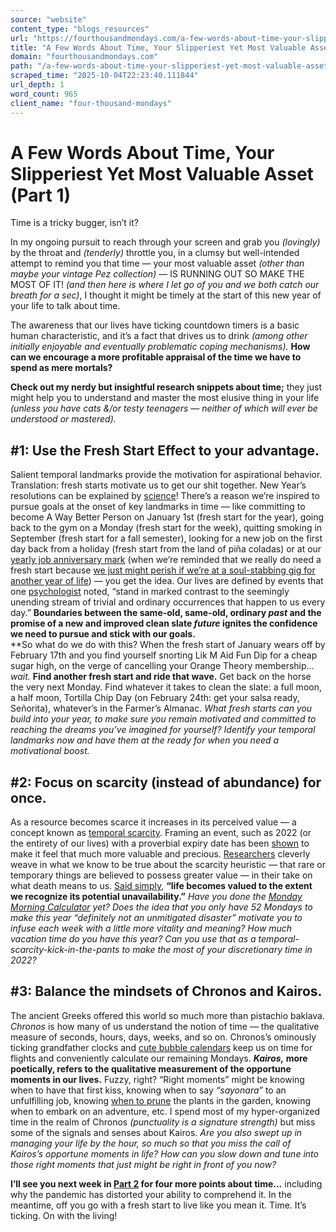 ```yaml
---
source: "website"
content_type: "blogs_resources"
url: "https://fourthousandmondays.com/a-few-words-about-time-your-slipperiest-yet-most-valuable-asset-part-1/"
title: "A Few Words About Time, Your Slipperiest Yet Most Valuable Asset (Part 1)"
domain: "fourthousandmondays.com"
path: "/a-few-words-about-time-your-slipperiest-yet-most-valuable-asset-part-1/"
scraped_time: "2025-10-04T22:23:40.111844"
url_depth: 1
word_count: 965
client_name: "four-thousand-mondays"
---
```


# A Few Words About Time, Your Slipperiest Yet Most Valuable Asset (Part 1)

Time is a tricky bugger, isn’t it?

In my ongoing pursuit to reach through your screen and grab you _(lovingly)_ by the throat and _(tenderly)_ throttle you, in a clumsy but well-intended attempt to remind you that time — your most valuable asset _(other than maybe your vintage Pez collection)_ — IS RUNNING OUT SO MAKE THE MOST OF IT! _(and then here is where I let go of you and we both catch our breath for a sec)_, I thought it might be timely at the start of this new year of your life to talk about time.

The awareness that our lives have ticking countdown timers is a basic human characteristic, and it’s a fact that drives us to drink _(among other initially enjoyable and eventually problematic coping mechanisms)._ **How can we encourage a more profitable appraisal of the time we have to spend as mere mortals?**

**Check out my nerdy but insightful research snippets about time;** they just might help you to understand and master the most elusive thing in your life _(unless you have cats &/or testy teenagers — neither of which will ever be understood or mastered)._  

## #1: Use the Fresh Start Effect to your advantage.

Salient temporal landmarks provide the motivation for aspirational behavior. Translation: fresh starts motivate us to get our shit together. New Year’s resolutions can be explained by [science](https://faculty.wharton.upenn.edu/wp-content/uploads/2014/06/Dai_Fresh_Start_2014_Mgmt_Sci.pdf)! There’s a reason we’re inspired to pursue goals at the onset of key landmarks in time — like committing to become A Way Better Person on January 1st (fresh start for the year), going back to the gym on a Monday (fresh start for the week), quitting smoking in September (fresh start for a fall semester), looking for a new job on the first day back from a holiday (fresh start from the land of piña coladas) or at our [yearly job anniversary mark](https://blog.entelo.com/new-entelo-study-shows-when-employees-are-likely-to-leave-their-jobs) (when we’re reminded that we really do need a fresh start because [we just might perish if we’re at a soul-stabbing gig for another year of life](https://fourthousandmondays.com/how-a-stapler-taught-me-not-to-settle/)) — you get the idea. Our lives are defined by events that one [psychologist](http://citeseerx.ist.psu.edu/viewdoc/download?doi=10.1.1.457.400&rep=rep1&type=pdf) noted, “stand in marked contrast to the seemingly unending stream of trivial and ordinary occurrences that happen to us every day.” **Boundaries between the same-old, same-old, ordinary _past_ and the promise of a new and improved clean slate _future_ ignites the confidence we need to pursue and stick with our goals.**  
**So what do we do with this? When the fresh start of January wears off by February 17th and you find yourself snorting Lik M Aid Fun Dip for a cheap sugar high, on the verge of cancelling your Orange Theory membership… _wait._ **Find another fresh start and ride that wave.** Get back on the horse the very next Monday. Find whatever it takes to clean the slate: a full moon, a half moon, Tortilla Chip Day (on February 24th: get your salsa ready, Señorita), whatever’s in the Farmer’s Almanac. _What fresh starts can you build into your year, to make sure you remain motivated and committed to reaching the dreams you’ve imagined for yourself? Identify your temporal landmarks now and have them at the ready for when you need a motivational boost._

## #2: Focus on scarcity (instead of abundance) for once.

As a resource becomes scarce it increases in its perceived value — a concept known as [temporal scarcity](https://journals.sagepub.com/doi/abs/10.1177/000276426300600917?journalCode=absb). Framing an event, such as 2022 (or the entirety of our lives) with a proverbial expiry date has been [shown](https://www.acrwebsite.org/volumes/v39/acr_v39_10103.pdf) to make it feel that much more valuable and precious. [Researchers](https://journals.sagepub.com/doi/full/10.1111/j.1467-9280.2009.02466.x) cleverly weave in what we know to be true about the scarcity heuristic — that rare or temporary things are believed to possess greater value — in their take on what death means to us. [Said simply](https://www.researchgate.net/profile/Ronnie-Janoff-Bulman/publication/285634816_Posttraumatic_Growth_Three_Explanatory_Models/links/583f1df208ae2d217557dc6c/Posttraumatic-Growth-Three-Explanatory-Models.pdf), **“life becomes valued to the extent we recognize its potential unavailability.”** _Have you done the_ [_Monday Morning Calculator_](https://fourthousandmondays.com/resources/) _yet? Does the idea that you only have 52 Mondays to make this year “definitely not an unmitigated disaster” motivate you to infuse each week with a little more vitality and meaning? How much vacation time do you have this year? Can you use that as a temporal-scarcity-kick-in-the-pants to make the most of your discretionary time in 2022?_

## #3: Balance the mindsets of Chronos and Kairos.

The ancient Greeks offered this world so much more than pistachio baklava. _Chronos_ is how many of us understand the notion of time — the qualitative measure of seconds, hours, days, weeks, and so on. Chronos’s ominously ticking grandfather clocks and [cute bubble calendars](https://fourthousandmondays.com/12-calendars-to-mark-the-slow-but-sure-passing-of-your-life/) keep us on time for flights and conveniently calculate our remaining Mondays. **_Kairos,_ more poetically, refers to the qualitative measurement of the opportune moments in our lives.** Fuzzy, right? “Right moments” might be knowing when to have that first kiss, knowing when to say _“sayonara”_ to an unfulfilling job, knowing [when to prune](https://fourthousandmondays.com/what-needs-pruning-in-your-life/) the plants in the garden, knowing when to embark on an adventure, etc. I spend most of my hyper-organized time in the realm of Chronos _(punctuality is a signature strength)_ but miss some of the signals and senses about Kairos. _Are you also swept up in managing your life by the hour, so much so that you miss the call of Kairos’s opportune moments in life? How can you slow down and tune into those right moments that just might be right in front of you now?_

**I’ll see you next week in [Part 2](https://fourthousandmondays.com/a-few-more-words-about-time-that-slippery-bugger-part-2/) for four more points about time…** including why the pandemic has distorted your ability to comprehend it. In the meantime, off you go with a fresh start to live like you mean it. Time. It’s ticking. On with the living!